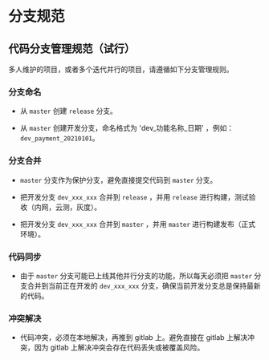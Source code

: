 # 分支规范

## 代码分支管理规范（试行）

多人维护的项目，或者多个迭代并行的项目，请遵循如下分支管理规则。

### 分支命名

* 从 `master` 创建 `release` 分支。

* 从 `master` 创建开发分支，命名格式为 'dev_功能名称_日期' ，例如：`dev_payment_20210101`。

### 分支合并

* `master` 分支作为保护分支，避免直接提交代码到 `master` 分支。

* 把开发分支 `dev_xxx_xxx` 合并到 `release` ，并用 `release` 进行构建，测试验收（内网，云测，灰度）。

* 把开发分支 `dev_xxx_xxx` 合并到 `master` ，并用 `master` 进行构建发布（正式环境）。

### 代码同步

* 由于 `master` 分支可能已上线其他并行分支的功能，所以每天必须把 `master` 分支合并到当前正在开发的 `dev_xxx_xxx` 分支，确保当前开发分支总是保持最新的代码。

### 冲突解决

* 代码冲突，必须在本地解决，再推到 gitlab 上。避免直接在 gitlab 上解决冲突，因为 gitlab 上解决冲突会存在代码丢失或被覆盖风险。
